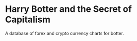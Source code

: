 # Harry Botter and the Secret of Capitalism
A database of forex and crypto currency charts for botter.
